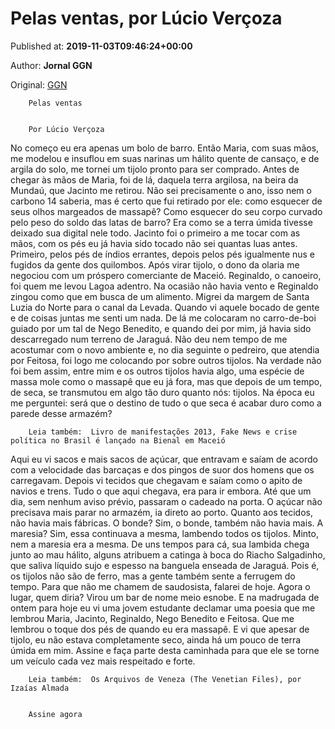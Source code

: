 
# Pelas ventas, por Lúcio Verçoza

Published at: **2019-11-03T09:46:24+00:00**

Author: **Jornal GGN**

Original: [GGN](https://jornalggn.com.br/literatura/pelas-ventas-por-lucio-vercoza/)


        Pelas ventas
      

        Por Lúcio Verçoza
      
No começo eu era apenas um bolo de barro. Então Maria, com suas mãos, me modelou e insuflou em suas narinas um hálito quente de cansaço, e de argila do solo, me tornei um tijolo pronto para ser comprado.
Antes de chegar às mãos de Maria, foi de lá, daquela terra argilosa, na beira da Mundaú, que Jacinto me retirou. Não sei precisamente o ano, isso nem o carbono 14 saberia, mas é certo que fui retirado por ele: como esquecer de seus olhos margeados de massapê? Como esquecer do seu corpo curvado pelo peso do soldo das latas de barro? Era como se a terra úmida tivesse deixado sua digital nele todo.
Jacinto foi o primeiro a me tocar com as mãos, com os pés eu já havia sido tocado não sei quantas luas antes. Primeiro, pelos pés de índios errantes, depois pelos pés igualmente nus e fugidos da gente dos quilombos.
Após virar tijolo, o dono da olaria me negociou com um próspero comerciante de Maceió. Reginaldo, o canoeiro, foi quem me levou Lagoa adentro. Na ocasião não havia vento e Reginaldo zingou como que em busca de um alimento. Migrei da margem de Santa Luzia do Norte para o canal da Levada. Quando vi aquele bocado de gente e de coisas juntas me senti um nada. De lá me colocaram no carro-de-boi guiado por um tal de Nego Benedito, e quando dei por mim, já havia sido descarregado num terreno de Jaraguá.
Não deu nem tempo de me acostumar com o novo ambiente e, no dia seguinte o pedreiro, que atendia por Feitosa, foi logo me colocando por sobre outros tijolos. Na verdade não foi bem assim, entre mim e os outros tijolos havia algo, uma espécie de massa mole como o massapê que eu já fora, mas que depois de um tempo, de seca, se transmutou em algo tão duro quanto nós: tijolos. Na época eu me perguntei: será que o destino de tudo o que seca é acabar duro como a parede desse armazém?

        Leia também:  Livro de manifestações 2013, Fake News e crise política no Brasil é lançado na Bienal em Maceió
      
Aqui eu vi sacos e mais sacos de açúcar, que entravam e saíam de acordo com a velocidade das barcaças e dos pingos de suor dos homens que os carregavam. Depois vi tecidos que chegavam e saíam como o apito de navios e trens. Tudo o que aqui chegava, era para ir embora.
Até que um dia, sem nenhum aviso prévio, passaram o cadeado na porta. O açúcar não precisava mais parar no armazém, ia direto ao porto. Quanto aos tecidos, não havia mais fábricas. O bonde? Sim, o bonde, também não havia mais. A maresia? Sim, essa continuava a mesma, lambendo todos os tijolos.
Minto, nem a maresia era a mesma. De uns tempos para cá, sua lambida chega junto ao mau hálito, alguns atribuem a catinga à boca do Riacho Salgadinho, que saliva líquido sujo e espesso na banguela enseada de Jaraguá.
Pois é, os tijolos não são de ferro, mas a gente também sente a ferrugem do tempo. Para que não me chamem de saudosista, falarei de hoje.
Agora o lugar, quem diria? Virou um bar de nome meio esnobe. E na madrugada de ontem para hoje eu vi uma jovem estudante declamar uma poesia que me lembrou Maria, Jacinto, Reginaldo, Nego Benedito e Feitosa. Que me lembrou o toque dos pés de quando eu era massapê. E vi que apesar de tijolo, eu não estava completamente seco, ainda há um pouco de terra úmida em mim.
Assine e faça parte desta caminhada para que ele se torne um veículo cada vez mais respeitado e forte.

        Leia também:  Os Arquivos de Veneza (The Venetian Files), por Izaías Almada
      

        Assine agora
      
